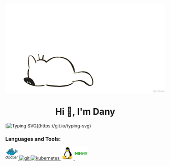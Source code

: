 
<p align="center">
<img alt="loficity" width="600px" src="https://github.com/danyambuehl/danyambuehl/blob/main/studiogif.gif"</img>
</p>

<p align="center">
<h1 align="center">Hi 👋, I'm Dany</h1>
</p>

[![Typing SVG](https://readme-typing-svg.demolab.com?font=Fira+Code&size=21&duration=3500&pause=200&color=F72D10&width=435&lines=DevOps+%40+Swisscom;Student+%40+TBZ+Cloud+Native;Always+learning+%40+new+things;making+my+mind+%40+best+friend;Let+me+know+when+you+smell+any+deadlines+%40+haven't+been+told+about.)](https://git.io/typing-svg)

<h3 align="left">Languages and Tools:</h3>
<p align="left"> 
<a href="https://www.docker.com/" target="_blank"> <img src="https://raw.githubusercontent.com/devicons/devicon/master/icons/docker/docker-original-wordmark.svg" alt="docker" width="40" height="40"/> 
</a> 
<a href="https://git-scm.com/" target="_blank"> <img src="https://www.vectorlogo.zone/logos/git-scm/git-scm-icon.svg" alt="git" width="40" height="40"/>
</a> 
<a href="https://kubernetes.io" target="_blank"> <img src="https://www.vectorlogo.zone/logos/kubernetes/kubernetes-icon.svg" alt="kubernetes" width="40" height="40"/> </a> 
<a href="https://www.linux.org/" target="_blank"> <img src="https://raw.githubusercontent.com/devicons/devicon/master/icons/linux/linux-original.svg" alt="linux" width="40" height="40"/> 
</a> 
<a href="https://www.nginx.com" target="_blank"> <img src="https://raw.githubusercontent.com/devicons/devicon/master/icons/nginx/nginx-original.svg" alt="nginx" width="40" height="40"/> 
</a> 
</p>
